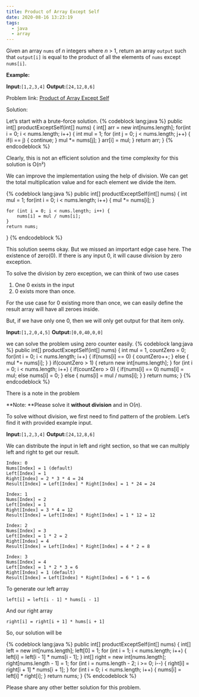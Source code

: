 ```yaml
---
title: Product of Array Except Self
date: 2020-08-16 13:23:19
tags:
  - java
  - array
---
```


Given an array `nums` of *n* integers where *n* > 1, return an array `output` such that `output[i]` is equal to the product of all the elements of `nums` except `nums[i]`.

**Example:**

**Input:**`[1,2,3,4]`
**Output:**`[24,12,8,6]`

Problem link: [Product of Array Except Self](https://leetcode.com/problems/product-of-array-except-self)

Solution:

Let’s start with a brute-force solution.
{% codeblock lang:java %}
public int[] productExceptSelf(int[] nums) {
    int[] arr = new int[nums.length];
    for(int i = 0; i < nums.length; i++) {
        int mul = 1;
        for (int j = 0; j < nums.length; j++) {
            if(i == j) {
                continue;
            }
            mul *= nums[j];
        }
        arr[i] = mul;
    }
    return arr;
}
{% endcodeblock %}


Clearly, this is not an efficient solution and the time complexity for this solution is O(n²)

We can improve the implementation using the help of division. We can get the total multiplication value and for each element we divide the item.

{% codeblock lang:java %}
public int[] productExceptSelf(int[] nums) {
    int mul = 1;
    for(int i = 0; i < nums.length; i++) {
        mul *= nums[i];
    }
    
    for (int i = 0; i < nums.length; i++) {
        nums[i] = mul / nums[i];
    }
    return nums;
}
{% endcodeblock %}

This solution seems okay. But we missed an important edge case here. The existence of zero(0). If there is any input 0, it will cause division by zero exception.

To solve the division by zero exception, we can think of two use cases

1. One 0 exists in the input
2. 0 exists more than once.

For the use case for 0 existing more than once, we can easily define the result array will have all zeroes inside.

But, if we have only one 0, then we will only get output for that item only.

**Input:**`[1,2,0,4,5]`
**Output:**`[0,0,40,0,0]`

we can solve the problem using zero counter easily.
{% codeblock lang:java %}
public int[] productExceptSelf(int[] nums) {
    int mul = 1, countZero = 0;
    for(int i = 0; i < nums.length; i++) {
        if(nums[i] == 0) {
            countZero++;
        } else {
            mul *= nums[i];
        }
    }
    if(countZero > 1) {
        return new int[nums.length];
    }
    for (int i = 0; i < nums.length; i++) {
        if(countZero > 0) {
            if(nums[i] == 0) nums[i] = mul;
            else nums[i] = 0;
        } else {
            nums[i] = mul / nums[i];
        }
    }
    return nums;
}
{% endcodeblock %}


There is a note in the problem

**Note: **Please solve it **without division** and in O(*n*).

To solve without division, we first need to find pattern of the problem. Let’s find it with provided example input.

**Input:**`[1,2,3,4]`
**Output:**`[24,12,8,6]`

We can distribute the input in left and right section, so that we can multiply left and right to get our result.

    Index: 0
    Nums[Index] = 1 (default)
    Left[Index] = 1
    Right[Index] = 2 * 3 * 4 = 24
    Result[Index] = Left[Index] * Right[Index] = 1 * 24 = 24
    
    Index: 1
    Nums[Index] = 2
    Left[Index] = 1
    Right[Index] = 3 * 4 = 12
    Result[Index] = Left[Index] * Right[Index] = 1 * 12 = 12
    
    Index: 2
    Nums[Index] = 3
    Left[Index] = 1 * 2 = 2
    Right[Index] = 4
    Result[Index] = Left[Index] * Right[Index] = 4 * 2 = 8
    
    Index: 3
    Nums[Index] = 4
    Left[Index] = 1 * 2 * 3 = 6
    Right[Index] = 1 (default)
    Result[Index] = Left[Index] * Right[Index] = 6 * 1 = 6

To generate our left array

    left[i] = left[i - 1] * hums[i - 1]

And our right array

    right[i] = right[i + 1] * hums[i + 1]

So, our solution will be

{% codeblock lang:java %}
public int[] productExceptSelf(int[] nums) {
    int[] left = new int[nums.length];
    left[0] = 1;
    for (int i = 1; i < nums.length; i++) {
        left[i] = left[i - 1] * nums[i - 1];
    }
    int[] right = new int[nums.length];
    right[nums.length - 1] = 1;
    for (int i = nums.length - 2; i >= 0; i--) {
        right[i] = right[i + 1] * nums[i + 1];
    }
    for (int i = 0; i < nums.length; i++) {
        nums[i] = left[i] * right[i];
    }
    return nums;
}
{% endcodeblock %}

Please share any other better solution for this problem.
